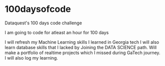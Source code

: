# 100daysofcode
Dataquest's 100 days code challenge

I am going to code for atleast an hour for 100 days

I will refresh my Machine Learning skills I learned in Georgia tech
I will also learn database skills that I lacked by Joining the DATA SCIENCE path.
Will make a portfolio of realtime projects which I missed during GaTech journey.
I will also log my learning.


